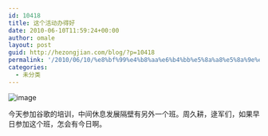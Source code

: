 ```yaml
---
id: 10418
title: 这个活动办得好
date: 2010-06-10T11:59:24+00:00
author: omale
layout: post
guid: http://hezongjian.com/blog/?p=10418
permalink: '/2010/06/10/%e8%bf%99%e4%b8%aa%e6%b4%bb%e5%8a%a8%e5%8a%9e%e5%be%97%e5%a5%bd/'
categories:
  - 未分类
---
```

<img style="display:block;margin-right:auto;margin-left:auto;" alt="image" src="http://hezongjian.com/blog/wp-content/uploads/2010/06/wpid-IMAG0040.jpg" />

今天参加谷歌的培训，中间休息发展隔壁有另外一个班。周久耕，逯军们，如果早日参加这个班，怎会有今日啊。